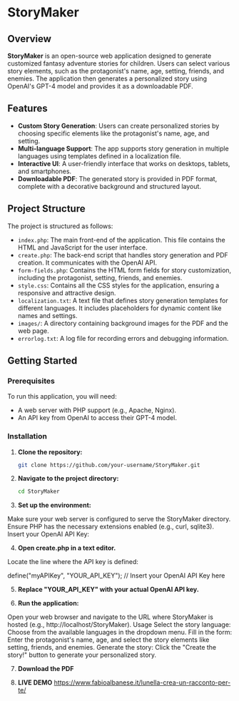 # StoryMaker

## Overview

**StoryMaker** is an open-source web application designed to generate customized fantasy adventure stories for children. Users can select various story elements, such as the protagonist's name, age, setting, friends, and enemies. The application then generates a personalized story using OpenAI's GPT-4 model and provides it as a downloadable PDF.

## Features

- **Custom Story Generation**: Users can create personalized stories by choosing specific elements like the protagonist's name, age, and setting.
- **Multi-language Support**: The app supports story generation in multiple languages using templates defined in a localization file.
- **Interactive UI**: A user-friendly interface that works on desktops, tablets, and smartphones.
- **Downloadable PDF**: The generated story is provided in PDF format, complete with a decorative background and structured layout.

## Project Structure

The project is structured as follows:

- `index.php`: The main front-end of the application. This file contains the HTML and JavaScript for the user interface.
- `create.php`: The back-end script that handles story generation and PDF creation. It communicates with the OpenAI API.
- `form-fields.php`: Contains the HTML form fields for story customization, including the protagonist, setting, friends, and enemies.
- `style.css`: Contains all the CSS styles for the application, ensuring a responsive and attractive design.
- `localization.txt`: A text file that defines story generation templates for different languages. It includes placeholders for dynamic content like names and settings.
- `images/`: A directory containing background images for the PDF and the web page.
- `errorlog.txt`: A log file for recording errors and debugging information.

## Getting Started

### Prerequisites

To run this application, you will need:
- A web server with PHP support (e.g., Apache, Nginx).
- An API key from OpenAI to access their GPT-4 model.

### Installation

1. **Clone the repository:**
   
   ```bash
   git clone https://github.com/your-username/StoryMaker.git

2. **Navigate to the project directory:**
   
   ```bash
   cd StoryMaker

3. **Set up the environment:**
   
Make sure your web server is configured to serve the StoryMaker directory.
Ensure PHP has the necessary extensions enabled (e.g., curl, sqlite3).
Insert your OpenAI API Key:

4. **Open create.php in a text editor.**
   
Locate the line where the API key is defined:

define("myAPIKey", "YOUR_API_KEY"); // Insert your OpenAI API Key here

5. **Replace "YOUR_API_KEY" with your actual OpenAI API key.**
   
6. **Run the application:**

Open your web browser and navigate to the URL where StoryMaker is hosted (e.g., http://localhost/StoryMaker).
Usage
Select the story language: Choose from the available languages in the dropdown menu.
Fill in the form: Enter the protagonist's name, age, and select the story elements like setting, friends, and enemies.
Generate the story: Click the "Create the story!" button to generate your personalized story.

7. **Download the PDF**

8. **LIVE DEMO**
https://www.fabioalbanese.it/lunella-crea-un-racconto-per-te/
